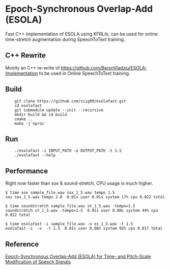 # Epoch-Synchronous Overlap-Add (ESOLA) 
Fast C++ implementation of ESOLA using KFRLib, can be used for online time-stretch augmentation during SpeechToText training.

## C++ Rewrite
Mostly an C++ re-write of https://github.com/BaronVladziu/ESOLA-Implementation to be used in Online SpeechToText training.

## Build
```$xslt
    git clone https://github.com/viig99/esolafast.git
    cd esolafast
    git submodule update --init --recursive
    mkdir build && cd build
    cmake ..
    make -j`nproc`
```

## Run
```$xslt
    ./esolafast -i INPUT_PATH -o OUTPUT_PATH -t 1.5
    ./esolafast --help
```

## Performance
Right now faster than sox & sound-stretch, CPU usage is much higher.
```$xslt
$ time sox sample_file.wav sox_1_5.wav tempo 1.5
sox sox_1_5.wav tempo 2.0  0.01s user 0.01s system 17% cpu 0.022 total

$ time soundstretch sample_file.wav st_1_5.wav -tempo=1.5
soundstretch st_1_5.wav -tempo=1.5  0.01s user 0.00s system 44% cpu 0.022 total

$ time esolafast -i sample_file.wav -o es_1_5.wav -t 1.5
esolafast -i  -o  -t 1.5  0.01s user 0.00s system 92% cpu 0.017 total
```

## Reference
[Epoch-Synchronous Overlap-Add (ESOLA) for Time- and Pitch-Scale Modification of Speech Signals
](https://arxiv.org/abs/1801.06492)